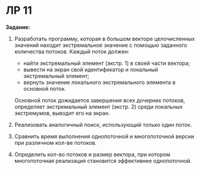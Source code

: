 # ЛР 11

**Задание:**

1. Разработать программу, которая в большом векторе целочисленных значений находит
экстремальное значение с помощью заданного количества потоков.
Каждый поток должен:

    * найти экстремальный элемент (экстр. 1) в своей части вектора;
    * вывести на экран свой идентификатор и локальный экстремальный элемент;
    * вернуть значение локального экстремального элемента в основной поток.

    Основной поток дожидается завершения всех дочерних потоков, определяет экстремальный
элемент (экстр. 2) среди локальных экстремумов, выводит его на экран.

2. Реализовать аналогичный поиск, использующий только один поток.
3. Сравнить время выполнения однопоточной и многопоточной версии при различном кол-ве потоков.
4. Определить кол-во потоков и размер вектора, при котором многопоточная реализация становится эффективнее однопоточной.
